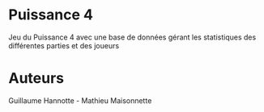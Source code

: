 # Puissance 4
Jeu du Puissance 4 avec une base de données gérant les statistiques des différentes parties et des joueurs

# Auteurs
Guillaume Hannotte - Mathieu Maisonnette

